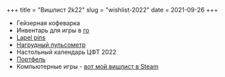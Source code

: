 +++
title = "Вишлист 2k22"
slug = "wishlist-2022"
date = 2021-09-26
+++

* Гейзерная кофеварка
* Инвентарь для игры в [го](https://ru.wikipedia.org/wiki/%D0%93%D0%BE)
* [Lapel pins](https://friendfunction.ru/shop/znachki-tatu-patchi/)
* [Нагрудный пульсометр](https://www.ozon.ru/context/detail/id/158209289/)
* Настольный календарь ЦФТ 2022
* [Портфель](https://www.farfetch.com/ru/shopping/men/barbour--item-13845944.aspx)
* Компьютерные игры - [вот мой вишлист в Steam](https://store.steampowered.com/wishlist/profiles/76561198360726598/)
